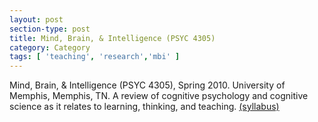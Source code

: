 ```yaml
---
layout: post
section-type: post
title: Mind, Brain, & Intelligence (PSYC 4305)
category: Category
tags: [ 'teaching', 'research','mbi' ]
---
```

Mind, Brain, & Intelligence (PSYC 4305), Spring 2010. University of Memphis, Memphis, TN. A review of cognitive psychology and cognitive science as it relates to learning, thinking, and teaching. [(syllabus)](https://blogs.memphis.edu/aolney/files/2019/10/mbi_s2010_syllabus.pdf)
